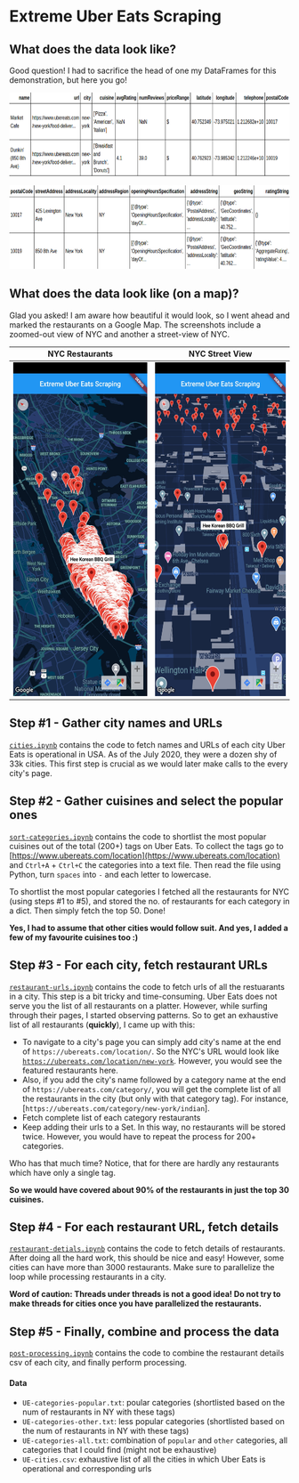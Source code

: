 # Extreme Uber Eats Scraping


## What does the data look like?
Good question! I had to sacrifice the head of one my DataFrames for this demonstration, but here you go!
<p></p>
<kbd><img src="https://github.com/gsunit/Extreme-Uber-Eats-Scraping/blob/master/assets/df_head_1.png" height="150" /></kbd>
<p></p>
<kbd><img src="https://github.com/gsunit/Extreme-Uber-Eats-Scraping/blob/master/assets/df_head_2.png" height="150"" /></kbd>

## What does the data look like (on a map)?
Glad you asked! I am aware how beautiful it would look, so I went ahead and marked the restaurants on a Google Map. The screenshots include a zoomed-out view of NYC and another a street-view of NYC.
<p></p>



 
| NYC Restaurants | NYC Street View |
| ------------- | ------------- |
| <kbd><img src="https://github.com/gsunit/Extreme-Uber-Eats-Scraping/blob/master/assets/app_ss_1.jpg" height="600" /></kbd> | <kbd><img src="https://github.com/gsunit/Extreme-Uber-Eats-Scraping/blob/master/assets/app_ss_2.jpg" height="600" /></kbd> |


## Step #1 - Gather city names and URLs
[`cities.ipynb`]() contains the code to fetch names and URLs of each city Uber Eats is operational in USA. As of the July 2020, they were a dozen shy of 33k cities. This first step is crucial as we would later make calls to the every city's page.

## Step #2 - Gather cuisines and select the popular ones
[`sort-categories.ipynb`]() contains the code to shortlist the most popular cuisines out of the total (200+) tags on Uber Eats. To collect the tags go to [https://www.ubereats.com/location](https://www.ubereats.com/location) and `Ctrl+A` + `Ctrl+C` the categories into a text file. Then read the file using Python, turn `spaces` into `-` and each letter to lowercase.

To shortlist the most popular categories I fetched all the restaurants for NYC (using steps #1 to #5), and stored the no. of restaurants for each category in a dict. Then simply fetch the top 50. Done!

**Yes, I had to assume that other cities would follow suit. And yes, I added a few of my favourite cuisines too :)**

## Step #3 - For each city, fetch restaurant URLs
[`restaurant-urls.ipynb`]() contains the code to fetch urls of all the restuarants in a city. This step is a bit tricky and time-consuming. Uber Eats does not serve you the list of all restaurants on a platter. However, while surfing through their pages, I started observing patterns. So to get an exhaustive list of all restaurants (**quickly**), I came up with this:

- To navigate to a city's page you can simply add city's name at the end of `https://ubereats.com/location/`. So the NYC's URL would look like [`https://ubereats.com/location/new-york`](`https://ubereats.com/location/new-york`). However, you would see the featured restaurants here.
- Also, if you add the city's name followed by a category name at the end of `https://ubereats.com/category/`, you will get the complete list of all the restaurants in the city (but only with that category tag). For instance, [`https://ubereats.com/category/new-york/indian`].
- Fetch complete list of each category restaurants
- Keep adding their urls to a Set. In this way, no restaurants will be stored twice. However, you would have to repeat the process for 200+ categories. 

Who has that much time? Notice, that for there are hardly any restaurants which have only a single tag.

**So we would have covered about 90% of the restaurants in just the top 30 cuisines.**

## Step #4 - For each restaurant URL, fetch details
[`restaurant-detials.ipynb`]() contains the code to fetch details of restaurants. After doing all the hard work, this should be nice and easy! However, some cities can have more than 3000 restaurants. Make sure to parallelize the loop while processing restaurants in a city.

**Word of caution: Threads under threads is not a good idea! Do not try to make threads for cities once you have parallelized the restaurants.**

## Step #5 - Finally, combine and process the data
[`post-processing.ipynb`]() contains the code to combine the restaurant details csv of each city, and finally perform processing.


#### Data
 - `UE-categories-popular.txt`: poular categories (shortlisted based on the num of restaurants in NY with these tags)
 - `UE-categories-other.txt`: less popular categories (shortlisted based on the num of restaurants in NY with these tags)
 - `UE-categories-all.txt`: combination of `popular` and `other` categories, all categories that I could find (might not be exhaustive)
 - `UE-cities.csv`: exhaustive list of all the cities in which Uber Eats is operational and corresponding urls

